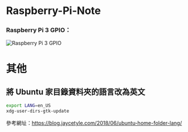 # Raspberry-Pi-Note
### Raspberry Pi 3 GPIO：
![Raspberry Pi 3 GPIO](https://github.com/kkldream/kk-repository/blob/master/Markdown_images/Raspberry%20Pi%203%20GPIO.png?raw=true)

# 其他
## 將 Ubuntu 家目錄資料夾的語言改為英文
```sh
export LANG=en_US
xdg-user-dirs-gtk-update
```
參考網址：https://blog.jaycetyle.com/2018/06/ubuntu-home-folder-lang/